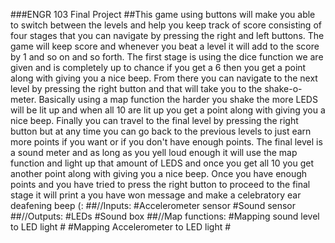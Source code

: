 ###ENGR 103 Final Project
##This game using buttons will make you able to switch between the levels and help you keep track of score consisting of four stages that you can navigate by pressing the right and left buttons. The game will keep score and whenever you beat a level it will add to the score by 1 and so on and so forth. The first stage is using the dice function we are given and is completely up to chance if you get a 6 then you get a point along with giving you a nice beep. From there you can navigate to the next level by pressing the right button and that will take you to the shake-o-meter. Basically using a map function the harder you shake the more LEDS will be lit up and when all 10 are lit up you get a point along with giving you a nice beep. Finally you can travel to the final level by pressing the right button but at any time you can go back to the previous levels to just earn more points if you want or if you don't have enough points. The final level is a sound meter and as long as you yell loud enough it will use the map function and light up that amount of LEDS and once you get all 10 you get another point along with giving you a nice beep. Once you have enough points and you have tried to press the right button to proceed to the final stage it will print a you have won message and make a celebratory ear deafening beep (:
##//Inputs:
#Accelerometer sensor
#Sound sensor
##//Outputs:
#LEDs
#Sound box
##//Map functions:
#Mapping sound level to LED light #
#Mapping Accelerometer to LED light #
